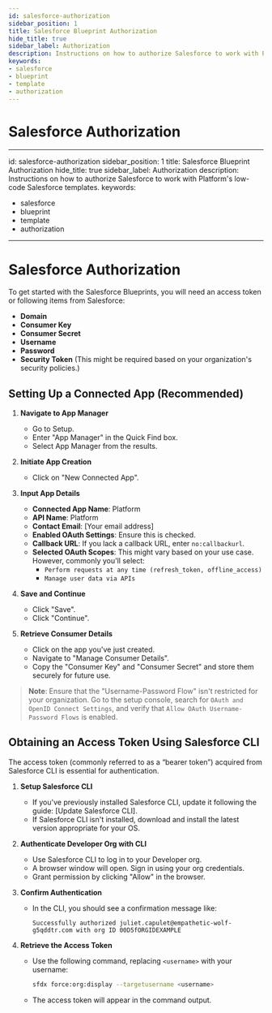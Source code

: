 ```yaml
---
id: salesforce-authorization
sidebar_position: 1
title: Salesforce Blueprint Authorization
hide_title: true
sidebar_label: Authorization
description: Instructions on how to authorize Salesforce to work with Platform's low-code Salesforce templates.
keywords:
- salesforce
- blueprint
- template
- authorization
---
```


# Salesforce Authorization
---
id: salesforce-authorization
sidebar_position: 1
title: Salesforce Blueprint Authorization
hide_title: true
sidebar_label: Authorization
description: Instructions on how to authorize Salesforce to work with Platform's low-code Salesforce templates.
keywords:
- salesforce
- blueprint
- template
- authorization
---

# Salesforce Authorization
To get started with the Salesforce Blueprints, you will need an access token or following items from Salesforce:

- **Domain**
- **Consumer Key**
- **Consumer Secret**
- **Username**
- **Password**
- **Security Token** (This might be required based on your organization's security policies.)

## Setting Up a Connected App (Recommended)
1. **Navigate to App Manager**
   - Go to Setup.
   - Enter "App Manager" in the Quick Find box.
   - Select App Manager from the results.

2. **Initiate App Creation**
   - Click on "New Connected App".

3. **Input App Details**
   - **Connected App Name**: Platform
   - **API Name**: Platform
   - **Contact Email**: [Your email address]
   - **Enabled OAuth Settings**: Ensure this is checked.
   - **Callback URL**: If you lack a callback URL, enter `no:callbackurl`.
   - **Selected OAuth Scopes**: This might vary based on your use case. However, commonly you'll select:
     - `Perform requests at any time (refresh_token, offline_access)`
     - `Manage user data via APIs`

4. **Save and Continue**
   - Click "Save".
   - Click "Continue".

5. **Retrieve Consumer Details**
   - Click on the app you've just created.
   - Navigate to "Manage Consumer Details".
   - Copy the "Consumer Key" and "Consumer Secret" and store them securely for future use.

> **Note**: Ensure that the "Username-Password Flow" isn't restricted for your organization. Go to the setup console, search for `OAuth and OpenID Connect Settings`, and verify that `Allow OAuth Username-Password Flows` is enabled.



## Obtaining an Access Token Using Salesforce CLI

The access token (commonly referred to as a “bearer token”) acquired from Salesforce CLI is essential for authentication.

1. **Setup Salesforce CLI**
   - If you've previously installed Salesforce CLI, update it following the guide: [Update Salesforce CLI].
   - If Salesforce CLI isn't installed, download and install the latest version appropriate for your OS.

2. **Authenticate Developer Org with CLI**
   - Use Salesforce CLI to log in to your Developer org.
   - A browser window will open. Sign in using your org credentials.
   - Grant permission by clicking "Allow" in the browser.

3. **Confirm Authentication**
   - In the CLI, you should see a confirmation message like:
     ```
     Successfully authorized juliet.capulet@empathetic-wolf-g5qddtr.com with org ID 00D5fORGIDEXAMPLE
     ```

4. **Retrieve the Access Token**
   - Use the following command, replacing `<username>` with your username:
     ```bash
     sfdx force:org:display --targetusername <username>
     ```
   - The access token will appear in the command output.




